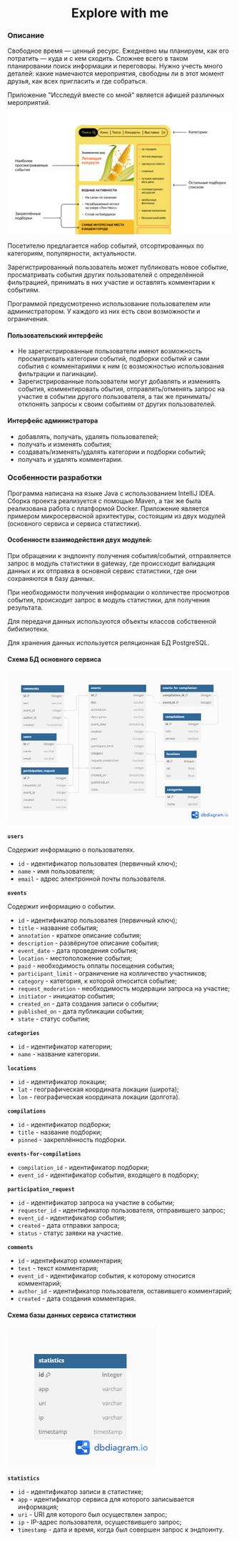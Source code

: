 <div id="header" align="center">

# Explore with me
</div>

### Описание

Свободное время — ценный ресурс. Ежедневно мы планируем, как его потратить — куда и с кем сходить. Сложнее всего в таком планировании поиск информации и переговоры. Нужно учесть много деталей: какие намечаются мероприятия, свободны ли в этот момент друзья, как всех пригласить и где собраться.

Приложение "Исследуй вместе со мной" является афишей различных мероприятий.

![Пользовательский интерфейс](image.png)

Посетителю предлагается набор событий, отсортированных по категориям, популярности, актуальности.

Зарегистрированный пользователь может публиковать новое событие, просматривать события других пользователей с определённой фильтрацией, принимать в них участие и оставлять комментарии к событиям.

Программой предусмотренно использование пользователем или администратором. У каждого из них есть свои возможности и ограничения.

#### Пользовательский интерфейс

- Не зарегистрированные пользователи имеют возможность просматривать категории событий, подборки событий и сами события с комментариями к ним (с возможностью использования фильтрации и пагинации).
- Зарегистрированные пользователи могут добавлять и измениять события, комментировать обытия, отправлять/отменять запрос на участие в событии другого пользователя, а так же принимать/отклонять запросы к своим событиям от других пользователей.

#### Интерфейс администратора

- добавлять, получать, удалять пользователей;
- получать и изменять события;
- создавать/изменять/удалять категории и подборки событий;
- получать и удалять комментарии.

### Особенности разработки

Программа написана на языке Java с использованием IntelliJ IDEA.
Сборка проекта реализуется с помощью Maven, а так же была реализована работа с платформой Docker.
Приложение является примером микросервисной архитектуры, состоящим из двух модулей (основного сервиса и сервиса статистики). 

#### Особенности взаимодействия двух модулей:

При обращении к эндпоинту получения события/событий, отправляется запрос в модуль статистики в gateway, где происсходит  валидация данных и их отправка в основной сервис статистики, где они сохраняются в базу данных.

При необходимости получения информации о колличестве просмотров события, происходит запрос в модуль статистики, для получения результата.

Для передачи данных используются объекты классов собственной бибилиотеки.

Для хранения данных используется реляционная БД PostgreSQL.

#### Схема БД основного сервиса

![База данных основного сервиса](bd-service.png)

**`users`**

Содержит информацию о пользователях.

- `id` - идентификатор пользоватея (первичный ключ);
- `name` - имя пользователя;
- `email` - адрес электронной почты пользователя.

**`events`**

Содержит информацию о событии.

- `id` - идентификатор пользоватея (первичный ключ);
- `title` - название события;
- `annotation` - краткое описание события;
- `description` - развёрнутое описание события;
- `event_date` - дата проведения события;
- `location` - местоположение события;
- `paid` - необходимость оплаты посещения события;
- `participant_limit` - ограничение на колличество участников;
- `category` - категория, к которой относится событие;
- `request_moderation` - необходимость модерации запроса на участие;
- `initiator` - инициатор события;
- `created_on` - дата создания записи о событии;
- `published_on` - дата публикации события;
- `state` - статус события;

**`categories`**

- `id` - идентификатор категории;
- `name` - название категории.

**`locations`**

- `id` - идентификатор локации;
- `lat` - географическая координата локации (широта);
- `lon` - географическая координата локации (долгота).

**`compilations`**

- `id` - идентификатор подборки;
- `title` - название подборки;
- `pinned` - закреплённость подборки.

**`events-for-compilations`**

- `compilation_id` - идентификатор подборки;
- `event_id` - идентификатор события, входящего в подборку;

**`participation_request`**

- `id` - идентификатор запроса на участие в событии;
- `requester_id` - идентификатор пользователя, отправившего запрос;
- `event_id` - идентификатор события;
- `created` - дата отправки запроса;
- `status` - статус заявки на участие.

**`comments`**

- `id` - идентификатор комментария;
- `text` - текст комментария;
- `event_id` - идентификатор события, к которому относится комментарий;
- `author_id` - идентификатор пользователя, оставившего комментарий;
- `created` - дата создания комментария.


#### Схема базы данных сервиса статистики

![База данных сервиса статистики](bd-statistics.png)

**`statistics`**

- `id` - идентификатор записи в статистике;
- `app` - идентификатор сервиса для которого записывается информация;
- `uri` - URI для которого был осуществлен запрос;
- `ip` - IP-адрес пользователя, осуществившего запрос;
- `timestamp` - дата и время, когда был совершен запрос к эндпоинту.

